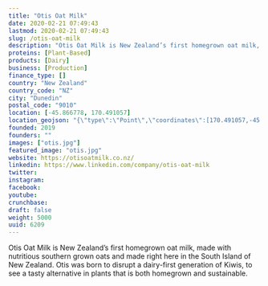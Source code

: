 ```yaml
---
title: "Otis Oat Milk"
date: 2020-02-21 07:49:43
lastmod: 2020-02-21 07:49:43
slug: /otis-oat-milk
description: "Otis Oat Milk is New Zealand’s first homegrown oat milk, made with nutritious southern grown oats and made right here in the South Island of New Zealand. Otis was born to disrupt a dairy-first generation of Kiwis, to see a tasty alternative in plants that is both homegrown and sustainable."
proteins: [Plant-Based]
products: [Dairy]
business: [Production]
finance_type: []
country: "New Zealand"
country_code: "NZ"
city: "Dunedin"
postal_code: "9010"
location: [-45.866778, 170.491057]
location_geojson: "{\"type\":\"Point\",\"coordinates\":[170.491057,-45.866778]}"
founded: 2019
founders: ""
images: ["otis.jpg"]
featured_image: "otis.jpg"
website: https://otisoatmilk.co.nz/
linkedin: https://www.linkedin.com/company/otis-oat-milk
twitter: 
instagram: 
facebook: 
youtube: 
crunchbase: 
draft: false
weight: 5000
uuid: 6209
---
```

Otis Oat Milk is New Zealand’s first homegrown oat milk, made with nutritious southern grown oats and made right here in the South Island of New Zealand. Otis was born to disrupt a dairy-first generation of Kiwis, to see a tasty alternative in plants that is both homegrown and sustainable.
